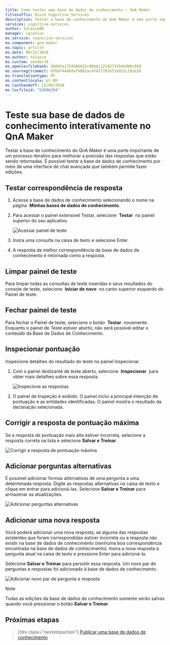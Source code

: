 ```yaml
---
title: Como testar uma base de dados de conhecimento – QnA Maker
titlesuffix: Azure Cognitive Services
description: Testar a base de conhecimento do QnA Maker é uma parte importante de um processo iterativo para melhorar a precisão das respostas que estão sendo retornadas. É possível testar a base de dados de conhecimento por meio de uma interface de chat avançada que também permite fazer edições.
services: cognitive-services
author: tulasim88
manager: cgronlun
ms.service: cognitive-services
ms.component: qna-maker
ms.topic: article
ms.date: 09/12/2018
ms.author: tulasim
ms.custom: seodec18
ms.openlocfilehash: 5b0dfe1753686015c88bdc1214273354dd00c958
ms.sourcegitcommit: 9fb6f44dbdaf9002ac4f411781bf1bd25c191e26
ms.translationtype: HT
ms.contentlocale: pt-BR
ms.lasthandoff: 12/08/2018
ms.locfileid: "53086294"
---
```

# <a name="test-your-knowledge-base-interactively-in-qna-maker"></a>Teste sua base de dados de conhecimento interativamente no QnA Maker

Testar a base de conhecimento do QnA Maker é uma parte importante de um processo iterativo para melhorar a precisão das respostas que estão sendo retornadas. É possível testar a base de dados de conhecimento por meio de uma interface de chat avançada que também permite fazer edições.

## <a name="test-answer-matching"></a>Testar correspondência de resposta

1.  Acesse a base de dados de conhecimento selecionando o nome na página  **Minhas bases de dados de conhecimento**.
2.  Para acessar o painel extensível Testar, selecione  **Testar**  no painel superior do seu aplicativo.

    ![Acessar painel de teste](../media/qnamaker-how-to-test-kb/access-test.png)

3.  Insira uma consulta na caixa de texto e selecione Enter.

4.  A resposta da melhor correspondência da base de dados de conhecimento é retornada como a resposta.

## <a name="clear-test-panel"></a>Limpar painel de teste

Para limpar todas as consultas de teste inseridas e seus resultados do console de teste, selecione  **Iniciar de novo**  no canto superior esquerdo do Painel de teste.

## <a name="close-test-panel"></a>Fechar painel de teste

Para fechar o Painel de teste, selecione o botão  **Testar**  novamente. Enquanto o painel de Teste estiver aberto, não será possível editar o conteúdo da Base de Dados de Conhecimento.

## <a name="inspect-score"></a>Inspecionar pontuação

Inspecione detalhes do resultado do teste no painel Inspecionar.

1.  Com o painel deslizante de teste aberto, selecione  **Inspecionar**  para obter mais detalhes sobre essa resposta.

    ![Inspecione as respostas](../media/qnamaker-how-to-test-kb/inspect.png)

2.  O painel de Inspeção é exibido. O painel inclui a principal intenção de pontuação e as entidades identificadas. O painel mostra o resultado da declaração selecionada.

## <a name="correct-the-top-scoring-answer"></a>Corrigir a resposta de pontuação máxima

Se a resposta de pontuação mais alta estiver incorreta, selecione a resposta correta na lista e selecione **Salvar e Treinar**.

![Corrigir a resposta de pontuação máxima](../media/qnamaker-how-to-test-kb/choose-answer.png)

## <a name="add-alternate-questions"></a>Adicionar perguntas alternativas

É possível adicionar formas alternativas de uma pergunta a uma determinada resposta. Digite as respostas alternativas na caixa de texto e clique em entrar para adicioná-las. Selecione **Salvar e Treinar** para armazenar as atualizações.

![Adicionar perguntas alternativas](../media/qnamaker-how-to-test-kb/add-alternate-question.png)

## <a name="add-a-new-answer"></a>Adicionar uma nova resposta

Você poderá adicionar uma nova resposta, se alguma das respostas existentes que foram correspondidas estiver incorreta ou a resposta não existir na base de dados de conhecimento (nenhuma boa correspondência encontrada na base de dados de conhecimento). Insira a nova resposta à pergunta atual na caixa de texto e pressione Enter para adicioná-la. 

Selecione **Salvar e Treinar** para persistir essa resposta. Um novo par de perguntas e respostas foi adicionado à base de dados de conhecimento.

![Adicionar novo par de pergunta e resposta](../media/qnamaker-how-to-test-kb/add-answer.png)

> [!NOTE]
> Todas as edições da base de dados de conhecimento somente serão salvas quando você pressionar o botão **Salvar e Treinar**.

## <a name="next-steps"></a>Próximas etapas

> [!div class="nextstepaction"]
> [Publicar uma base de dados de conhecimento](./publish-knowledge-base.md)

